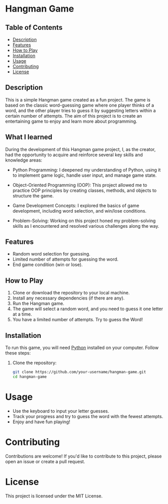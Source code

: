 # Hangman Game

## Table of Contents
- [Description](#description)
- [Features](#features)
- [How to Play](#how-to-play)
- [Installation](#installation)
- [Usage](#usage)
- [Contributing](#contributing)
- [License](#license)

## Description
This is a simple Hangman game created as a fun project. The game is based on the classic word-guessing game where one player thinks of a word, and the other player tries to guess it by suggesting letters within a certain number of attempts. The aim of this project is to create an entertaining game to enjoy and learn more about programming.

## What I learned
During the development of this Hangman game project, I, as the creator, had the opportunity to acquire and reinforce several key skills and knowledge areas:

- Python Programming: I deepened my understanding of Python, using it to implement game logic, handle user input, and manage game state.

- Object-Oriented Programming (OOP): This project allowed me to practice OOP principles by creating classes, methods, and objects to structure the game.

- Game Development Concepts: I explored the basics of game development, including word selection, and win/lose conditions.

- Problem-Solving: Working on this project honed my problem-solving skills as I encountered and resolved various challenges along the way.


## Features
- Random word selection for guessing.
- Limited number of attempts for guessing the word.
- End game condition (win or lose).

## How to Play
1. Clone or download the repository to your local machine.
2. Install any necessary dependencies (if there are any).
3. Run the Hangman game.
4. The game will select a random word, and you need to guess it one letter at a time.
5. You have a limited number of attempts. Try to guess the Word!

## Installation
To run this game, you will need [Python](https://www.python.org/) installed on your computer. Follow these steps:

1. Clone the repository:
   ```sh
   git clone https://github.com/your-username/hangman-game.git
   cd hangman-game
# Usage

- Use the keyboard to input your letter guesses.
- Track your progress and try to guess the word with the fewest attempts.
- Enjoy and have fun playing!

# Contributing

Contributions are welcome! If you'd like to contribute to this project, please open an issue or create a pull request.

# License

This project is licensed under the MIT License.


